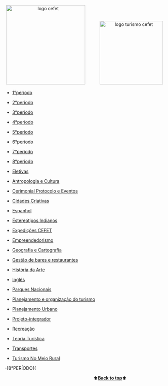 <a name="back-to-top"></a>
<p align="center">
  <img height="250px" src="https://pbs.twimg.com/profile_images/834747012969005056/Ne1hISAM_400x400.jpg" alt="logo cefet">&emsp;&emsp;&emsp;
  <img height="200px" src="https://pbs.twimg.com/profile_images/684904010323750913/6PpT2k37_400x400.jpg" alt="logo turismo cefet">
</p>




  - [1°período]()
  - [2°período]()
  - [3°período]()
  - [4°período]()
  - [5°período]()
  
  - [6°período](https://github.com/AnaMCMV/Turismo/tree/main/Turismo/6%20PER%C3%8DODO)
  
  - [7°período]()
  - [8°período]()
  - [Eletivas]()

- [Antropologia e Cultura](Turismo/Antropologia-e-cultura/)
- [Cerimonial Protocolo e Eventos](Turismo/Cerimonial-protocolo-e-eventos/)
- [Cidades Criativas](Turismo/Cidades-Criativas/)
- [Espanhol](Turismo/Espanhol/)
- [Estereótipos Indianos](https://github.com/AnaMCMV/Turismo/tree/main/Turismo/Estere%C3%B3tipos-Indianos)
- [Expedições CEFET](Turismo/Expedições-CEFET/)
- [Empreendedorismo](https://github.com/AnaMCMV/Turismo/tree/main/Turismo/Epreendedorismo)
- [Geografia e Cartografia](Turismo/Gegrafia-e-cartografia/)
- [Gestão de bares e restaurantes](https://github.com/AnaMCMV/Turismo/tree/main/Turismo/Gestão-de-bares-e-restaurantes)
- [História da Arte](Turismo/História-da-arte/)
- [Inglês](Turismo/Inglês/)
- [Parques Nacionais](Turismo/Parques-nacionais/)
- [Planejamento e organização do turismo](Turismo/Planejamento-e-organização-do-turismo)
- [Planejamento Urbano](Turismo/Planejamento-urbano/)
- [Projeto-integrador](https://github.com/AnaMCMV/Turismo/tree/main/Turismo/Projeto-integrador)
- [Recreação](Turismo/Recreação/)
- [Teoria Turística](Turismo/Teoria-turística/)
- [Transportes](Turismo/Transportes/)
- [Turismo No Meio Rural](Turismo/Turismo-no-meio-rural/)


-[8°PERÍODO](

&emsp;&emsp;&emsp;&emsp;&emsp;&emsp;&emsp;&emsp;&emsp;&emsp;&emsp;&emsp;&emsp;&emsp;&emsp;&emsp;&emsp;&emsp;&emsp;&emsp;⬆️[**Back to top**](#back-to-top)⬆️

